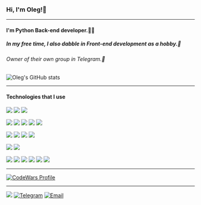### Hi, I'm Oleg!👋
______________________________________________________________________________________________________________________________________________________________________

#### I'm Python Back-end developer.👨‍💻

##### In my free time, I also dabble in Front-end development as a hobby.🏃

###### Owner of their own group in Telegram.👾

![Oleg's GitHub stats](https://github-readme-stats.vercel.app/api?username=zubkovoleg01&hide=contribs,prs&rank_icon=github&theme=jolly&custom_title=Oleg's%20GitHub%20stats)

______________________________________________________________________________________________________________________________________________________________________

#### Technologies that I use

<img src="https://img.shields.io/badge/Languages:-808080?style=for-the-badge"/>    <img src="https://img.shields.io/badge/Python-0d1117?style=for-the-badge&logo=Python&logoColor=800080"/> <img src="https://img.shields.io/badge/JavaScript-0d1117?style=for-the-badge&logo=Javascript&logoColor=800080"/>

<img src="https://img.shields.io/badge/BackEnd frameworks:-808080?style=for-the-badge"/> <img src="https://img.shields.io/badge/Django-0d1117?style=for-the-badge&logo=Django&logoColor=800080"/> <img src="https://img.shields.io/badge/DjangoRestFramework-0d1117?style=for-the-badge&logo=Django&logoColor=800080"/> <img src="https://img.shields.io/badge/Flask-0d1117?style=for-the-badge&logo=Flask&logoColor=800080"/> <img src="https://img.shields.io/badge/FastAPI-0d1117?style=for-the-badge&logo=FastAPI&logoColor=800080"/>

<img src="https://img.shields.io/badge/Databases:-808080?style=for-the-badge"/> <img src="https://img.shields.io/badge/PostgreSQL-0d1117?style=for-the-badge&logo=PostgreSQL&logoColor=800080"/> <img src="https://img.shields.io/badge/MySQL-0d1117?style=for-the-badge&logo=MySQL&logoColor=800080"/> <img src="https://img.shields.io/badge/SQLite-0d1117?style=for-the-badge&logo=SQLite&logoColor=800080"/>

<img src="https://img.shields.io/badge/FrontEnd frameworks:-808080?style=for-the-badge"/> <img src="https://img.shields.io/badge/React-0d1117?style=for-the-badge&logo=React&logoColor=800080"/>

<img src="https://img.shields.io/badge/Tools:-808080?style=for-the-badge"/> <img src="https://img.shields.io/badge/Docker-0d1117?style=for-the-badge&logo=Docker&logoColor=800080"/> <img src="https://img.shields.io/badge/Nginx-0d1117?style=for-the-badge&logo=Nginx&logoColor=800080"/> <img src="https://img.shields.io/badge/Gunicorn-0d1117?style=for-the-badge&logo=Gunicorn&logoColor=800080"/> <img src="https://img.shields.io/badge/Git-0d1117?style=for-the-badge&logo=Git&logoColor=800080"/> <img src="https://img.shields.io/badge/Postman-0d1117?style=for-the-badge&logo=Postman&logoColor=800080"/>
 

______________________________________________________________________________________________________________________________________________________________________


[![CodeWars Profile](https://www.codewars.com/users/olz01/badges/large)](https://www.codewars.com/users/olz01)





_______________________________________________________________________________________________________________________________________________________________________


<img src="https://img.shields.io/badge/Communication:-808080?style=for-the-badge"/> [![Telegram](https://img.shields.io/badge/Telegram-0d1117?style=for-the-badge&logo=telegram)](https://t.me/mitdevv) [![Email](https://img.shields.io/badge/Email-0d1117?style=for-the-badge&logo=Gmail)](mailto:zoleg@gmail.com) 




